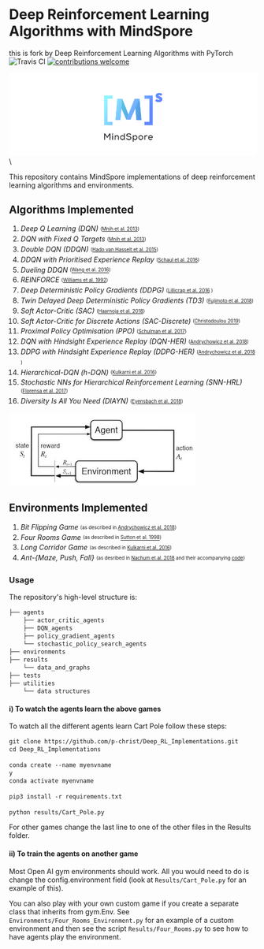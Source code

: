 # Deep Reinforcement Learning Algorithms with MindSpore
this is fork by Deep Reinforcement Learning Algorithms with PyTorch
![Travis CI](https://travis-ci.org/p-christ/Deep-Reinforcement-Learning-Algorithms-with-PyTorch.svg?branch=master)
[![contributions welcome](https://img.shields.io/badge/contributions-welcome-brightgreen.svg?style=flat)](https://github.com/dwyl/esta/issues)

![MindSpore](utilities/MindSpore-logo.png)\

This repository contains MindSpore implementations of deep reinforcement learning algorithms and environments.

## **Algorithms Implemented**  

1. *Deep Q Learning (DQN)* <sub><sup> ([Mnih et al. 2013](https://arxiv.org/pdf/1312.5602.pdf)) </sup></sub>  
1. *DQN with Fixed Q Targets* <sub><sup> ([Mnih et al. 2013](https://arxiv.org/pdf/1312.5602.pdf)) </sup></sub>
1. *Double DQN (DDQN)* <sub><sup> ([Hado van Hasselt et al. 2015](https://arxiv.org/pdf/1509.06461.pdf)) </sup></sub>
1. *DDQN with Prioritised Experience Replay* <sub><sup> ([Schaul et al. 2016](https://arxiv.org/pdf/1511.05952.pdf)) </sup></sub>
1. *Dueling DDQN* <sub><sup> ([Wang et al. 2016](http://proceedings.mlr.press/v48/wangf16.pdf)) </sup></sub>
1. *REINFORCE* <sub><sup> ([Williams et al. 1992](http://www-anw.cs.umass.edu/~barto/courses/cs687/williams92simple.pdf)) </sup></sub>
1. *Deep Deterministic Policy Gradients (DDPG)* <sub><sup> ([Lillicrap et al. 2016](https://arxiv.org/pdf/1509.02971.pdf) ) </sup></sub>
1. *Twin Delayed Deep Deterministic Policy Gradients (TD3)* <sub><sup> ([Fujimoto et al. 2018](https://arxiv.org/abs/1802.09477)) </sup></sub>
1. *Soft Actor-Critic (SAC)* <sub><sup> ([Haarnoja et al. 2018](https://arxiv.org/pdf/1812.05905.pdf)) </sup></sub>
1. *Soft Actor-Critic for Discrete Actions (SAC-Discrete)* <sub><sup> ([Christodoulou 2019](https://arxiv.org/abs/1910.07207)) </sup></sub> 
1. *Proximal Policy Optimisation (PPO)* <sub><sup> ([Schulman et al. 2017](https://openai-public.s3-us-west-2.amazonaws.com/blog/2017-07/ppo/ppo-arxiv.pdf)) </sup></sub>
1. *DQN with Hindsight Experience Replay (DQN-HER)* <sub><sup> ([Andrychowicz et al. 2018](https://arxiv.org/pdf/1707.01495.pdf)) </sup></sub>
1. *DDPG with Hindsight Experience Replay (DDPG-HER)* <sub><sup> ([Andrychowicz et al. 2018](https://arxiv.org/pdf/1707.01495.pdf) ) </sup></sub>
1. *Hierarchical-DQN (h-DQN)* <sub><sup> ([Kulkarni et al. 2016](https://arxiv.org/pdf/1604.06057.pdf)) </sup></sub>
1. *Stochastic NNs for Hierarchical Reinforcement Learning (SNN-HRL)* <sub><sup> ([Florensa et al. 2017](https://arxiv.org/pdf/1704.03012.pdf)) </sup></sub>
1. *Diversity Is All You Need (DIAYN)* <sub><sup> ([Eyensbach et al. 2018](https://arxiv.org/pdf/1802.06070.pdf)) </sup></sub>

[//]: # (1. *Asynchronous Advantage Actor Critic &#40;A3C&#41;* <sub><sup> &#40;[Mnih et al. 2016]&#40;https://arxiv.org/pdf/1602.01783.pdf&#41;&#41; </sup></sub>)
[//]: # (1. *Syncrhonous Advantage Actor Critic &#40;A2C&#41;*)

![RL](utilities/RL_image.jpeg)

## **Environments Implemented**

1. *Bit Flipping Game* <sub><sup> (as described in [Andrychowicz et al. 2018](https://arxiv.org/pdf/1707.01495.pdf)) </sup></sub>
1. *Four Rooms Game* <sub><sup> (as described in [Sutton et al. 1998](http://www-anw.cs.umass.edu/~barto/courses/cs687/Sutton-Precup-Singh-AIJ99.pdf)) </sup></sub>
1. *Long Corridor Game* <sub><sup> (as described in [Kulkarni et al. 2016](https://arxiv.org/pdf/1604.06057.pdf)) </sup></sub>
1. *Ant-{Maze, Push, Fall}* <sub><sup> (as desribed in [Nachum et al. 2018](https://arxiv.org/pdf/1805.08296.pdf) and their accompanying [code](https://github.com/tensorflow/models/tree/master/research/efficient-hrl)) </sup></sub>

[//]: # (## **Results**)

[//]: # ()
[//]: # (#### 1. Cart Pole and Mountain Car)

[//]: # ()
[//]: # (Below shows various RL algorithms successfully learning discrete action game [Cart Pole]&#40;https://github.com/openai/gym/wiki/CartPole-v0&#41;)

[//]: # ( or continuous action game [Mountain Car]&#40;https://github.com/openai/gym/wiki/MountainCarContinuous-v0&#41;. The mean result from running the algorithms )

[//]: # ( with 3 random seeds is shown with the shaded area representing plus and minus 1 standard deviation. Hyperparameters)

[//]: # ( used can be found in files `results/Cart_Pole.py` and `results/Mountain_Car.py`. )

[//]: # ( )
[//]: # (![Cart Pole and Mountain Car Results]&#40;results/data_and_graphs/CartPole_and_MountainCar_Graph.png&#41; )

[//]: # ()
[//]: # ()
[//]: # (#### 2. Hindsight Experience Replay &#40;HER&#41; Experiements)

[//]: # ()
[//]: # (Below shows the performance of DQN and DDPG with and without Hindsight Experience Replay &#40;HER&#41; in the Bit Flipping &#40;14 bits&#41; )

[//]: # (and Fetch Reach environments described in the papers [Hindsight Experience Replay 2018]&#40;https://arxiv.org/pdf/1707.01495.pdf&#41; )

[//]: # (and [Multi-Goal Reinforcement Learning 2018]&#40;https://arxiv.org/abs/1802.09464&#41;. The results replicate the results found in )

[//]: # (the papers and show how adding HER can allow an agent to solve problems that it otherwise would not be able to solve at all. Note that the same hyperparameters were used within each pair of agents and so the only difference )

[//]: # (between them was whether hindsight was used or not. )

[//]: # ()
[//]: # (![HER Experiment Results]&#40;results/data_and_graphs/HER_Experiments.png&#41;)

[//]: # ()
[//]: # (#### 3. Hierarchical Reinforcement Learning Experiments)

[//]: # ()
[//]: # (The results on the left below show the performance of DQN and the algorithm hierarchical-DQN from [Kulkarni et al. 2016]&#40;https://arxiv.org/pdf/1604.06057.pdf&#41;)

[//]: # (on the Long Corridor environment also explained in [Kulkarni et al. 2016]&#40;https://arxiv.org/pdf/1604.06057.pdf&#41;. The environment)

[//]: # (requires the agent to go to the end of a corridor before coming back in order to receive a larger reward. This delayed )

[//]: # (gratification and the aliasing of states makes it a somewhat impossible game for DQN to learn but if we introduce a )

[//]: # (meta-controller &#40;as in h-DQN&#41; which directs a lower-level controller how to behave we are able to make more progress. This )

[//]: # (aligns with the results found in the paper. )

[//]: # ()
[//]: # (The results on the right show the performance of DDQN and algorithm Stochastic NNs for Hierarchical Reinforcement Learning )

[//]: # (&#40;SNN-HRL&#41; from [Florensa et al. 2017]&#40;https://arxiv.org/pdf/1704.03012.pdf&#41;. DDQN is used as the comparison because)

[//]: # (the implementation of SSN-HRL uses 2 DDQN algorithms within it. Note that the first 300 episodes of training)

[//]: # (for SNN-HRL were used for pre-training which is why there is no reward for those episodes. )

[//]: # ( )
[//]: # (![Long Corridor and Four Rooms]&#40;results/data_and_graphs/Four_Rooms_and_Long_Corridor.png&#41;)
     

### Usage ###

The repository's high-level structure is:
 
    ├── agents                    
        ├── actor_critic_agents   
        ├── DQN_agents         
        ├── policy_gradient_agents
        └── stochastic_policy_search_agents 
    ├── environments   
    ├── results             
        └── data_and_graphs        
    ├── tests
    ├── utilities             
        └── data structures            
   

#### i) To watch the agents learn the above games  

To watch all the different agents learn Cart Pole follow these steps:

```commandline
git clone https://github.com/p-christ/Deep_RL_Implementations.git
cd Deep_RL_Implementations

conda create --name myenvname
y
conda activate myenvname

pip3 install -r requirements.txt

python results/Cart_Pole.py
``` 

For other games change the last line to one of the other files in the Results folder. 

#### ii) To train the agents on another game  

Most Open AI gym environments should work. All you would need to do is change the config.environment field (look at `Results/Cart_Pole.py`  for an example of this). 

You can also play with your own custom game if you create a separate class that inherits from gym.Env. See `Environments/Four_Rooms_Environment.py`
for an example of a custom environment and then see the script `Results/Four_Rooms.py` to see how to have agents play the environment.
